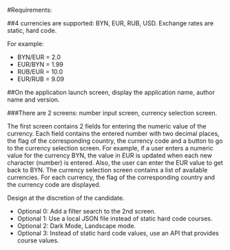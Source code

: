 #Requirements:

##4 currencies are supported: BYN, EUR, RUB, USD. Exchange rates are static, hard code.


For example:<br>
 - BYN/EUR = 2.0<br>
 - EUR/BYN = 1.99<br>
 - RUB/EUR = 10.0<br>
 - EUR/RUB = 9.09<br>

##On the application launch screen, display the application name, author name and version.

###There are 2 screens: number input screen, currency selection screen.


The first screen contains 2 fields for entering the numeric value of the currency.
Each field contains the entered number with two decimal places, the flag of the corresponding country, the currency code and a button to go to the currency selection screen.
For example, if a user enters a numeric value for the currency BYN, the value in EUR is updated when each new character (number) is entered.
Also, the user can enter the EUR value to get back to BYN.
The currency selection screen contains a list of available currencies.
For each currency, the flag of the corresponding country and the currency code are displayed.<br>

Design at the discretion of the candidate.<br>

 * Optional 0: Add a filter search to the 2nd screen.<br>
 * Optional 1: Use a local JSON file instead of static hard code courses.
 * Optional 2: Dark Mode, Landscape mode.
 * Optional 3: Instead of static hard code values, use an API that provides course values.
